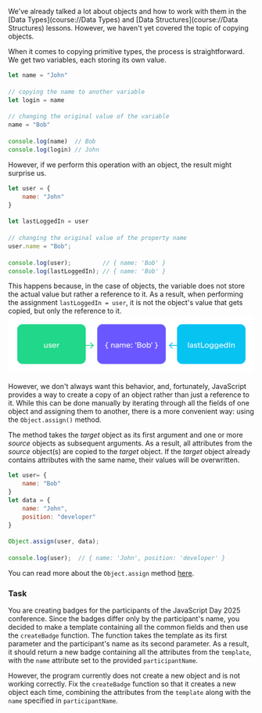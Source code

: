 We've already talked a lot about objects and how to work with them in the [Data Types](course://Data Types) and [Data Structures](course://Data Structures) lessons. 
However, we haven't yet covered the topic of copying objects.

When it comes to copying primitive types, the process is straightforward. We get two variables, each storing its own value.

```javascript
let name = "John"

// copying the name to another variable
let login = name

// changing the original value of the variable
name = "Bob"

console.log(name)  // Bob
console.log(login) // John
```

However, if we perform this operation with an object, the result might surprise us.

```javascript
let user = {
    name: "John"
}

let lastLoggedIn = user

// changing the original value of the property name 
user.name = "Bob";

console.log(user);         // { name: 'Bob' }
console.log(lastLoggedIn); // { name: 'Bob' }
```

This happens because, in the case of objects, the variable does not store the actual value but rather a reference to it. As a result, when performing the assignment `lastLoggedIn = user`, it is not the object's value that gets copied, but only the reference to it.
![alt_text](two_ref_one_obj.png)

However, we don't always want this behavior, and, fortunately, JavaScript provides a way to create a copy of an object rather than just a reference to it.
While this can be done manually by iterating through all the fields of one object and assigning them to another, there is a more convenient way: using the `Object.assign()` method.

The method takes the _target_ object as its first argument and one or more _source_ objects as subsequent arguments.
As a result, all attributes from the _source_ object(s) are copied to the _target_ object. If the _target_ object already contains attributes with the same name, their values will be overwritten.

```javascript
let user= {
    name: "Bob"
}
let data = {
    name: "John",
    position: "developer"
}

Object.assign(user, data);

console.log(user);  // { name: 'John', position: 'developer' }
```

You can read more about the `Object.assign` method [here](https://developer.mozilla.org/en-US/docs/Web/JavaScript/Reference/Global_Objects/Object/assign).

### Task
You are creating badges for the participants of the JavaScript Day 2025 conference. 
Since the badges differ only by the participant's name, you decided to make a template containing all the common fields and then use the `createBadge` function. 
The function takes the template as its first parameter and the participant's name as its second parameter. 
As a result, it should return a new badge containing all the attributes from the `template`, with the `name` attribute set to the provided `participantName`.

However, the program currently does not create a new object and is not working correctly. Fix the `createBadge` function so that it creates a new object each time, combining the attributes from the `template` along with the `name` specified in `participantName`.
